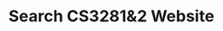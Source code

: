 <link rel="stylesheet" href="{{baseUrl}}/css/main.css">

<include src="../common/header.md" />

<div class="website-content">

# Search CS3281&2 Website

<span>
<script>
  (function() {
    var cx = '017149846925720025545:m-vfpgognfc';
    var gcse = document.createElement('script');
    gcse.type = 'text/javascript';
    gcse.async = true;
    gcse.src = 'https://cse.google.com/cse.js?cx=' + cx;
    var s = document.getElementsByTagName('script')[0];
    s.parentNode.insertBefore(gcse, s);
  })();
</script>
<gcse:search></gcse:search>
</span>

</div>
